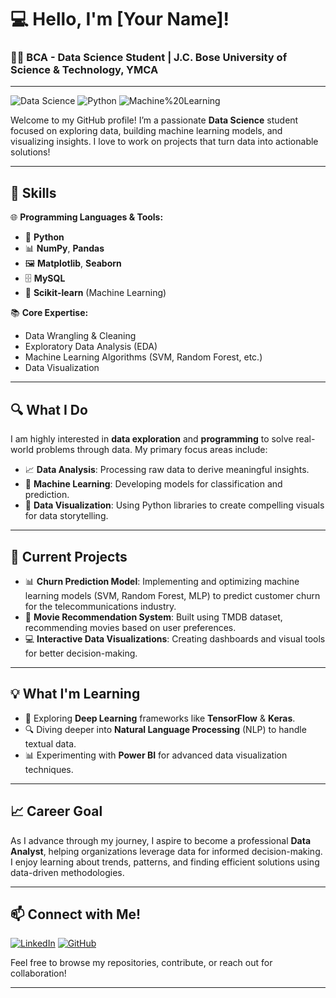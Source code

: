# 💻 **Hello, I'm [Your Name]!**  
### 👨‍🎓 BCA - Data Science Student | J.C. Bose University of Science & Technology, YMCA  
---
![Data Science](https://img.shields.io/badge/Data%20Science-Enthusiast-green) ![Python](https://img.shields.io/badge/Python-Expert-blue) ![Machine%20Learning](https://img.shields.io/badge/Machine%20Learning-Learner-yellow)

Welcome to my GitHub profile! I’m a passionate **Data Science** student focused on exploring data, building machine learning models, and visualizing insights. I love to work on projects that turn data into actionable solutions!

---

## 🧠 **Skills**  
🌐 **Programming Languages & Tools:**  
- 🐍 **Python**  
- 📊 **NumPy**, **Pandas**  
- 🖼️ **Matplotlib**, **Seaborn**  
- 🗄️ **MySQL**  
- 🧠 **Scikit-learn** (Machine Learning)

📚 **Core Expertise:**  
- Data Wrangling & Cleaning  
- Exploratory Data Analysis (EDA)  
- Machine Learning Algorithms (SVM, Random Forest, etc.)  
- Data Visualization  

---

## 🔍 **What I Do**  
I am highly interested in **data exploration** and **programming** to solve real-world problems through data. My primary focus areas include:
- 📈 **Data Analysis**: Processing raw data to derive meaningful insights.
- 🤖 **Machine Learning**: Developing models for classification and prediction.
- 🎨 **Data Visualization**: Using Python libraries to create compelling visuals for data storytelling.

---

## 🚀 **Current Projects**  
- 📊 **Churn Prediction Model**: Implementing and optimizing machine learning models (SVM, Random Forest, MLP) to predict customer churn for the telecommunications industry.  
- 🎥 **Movie Recommendation System**: Built using TMDB dataset, recommending movies based on user preferences.  
- 💻 **Interactive Data Visualizations**: Creating dashboards and visual tools for better decision-making.

---

## 💡 **What I'm Learning**  
- 🌱 Exploring **Deep Learning** frameworks like **TensorFlow** & **Keras**.  
- 🔍 Diving deeper into **Natural Language Processing** (NLP) to handle textual data.  
- 📊 Experimenting with **Power BI** for advanced data visualization techniques.

---

## 📈 **Career Goal**  
As I advance through my journey, I aspire to become a professional **Data Analyst**, helping organizations leverage data for informed decision-making. I enjoy learning about trends, patterns, and finding efficient solutions using data-driven methodologies.

---

## 📫 **Connect with Me!**  
[![LinkedIn](https://img.shields.io/badge/LinkedIn-Connect-blue)]([https://www.linkedin.com/in/your-profile](https://www.linkedin.com/in/karan-sharma-4723642ab?utm_source=share&utm_campaign=share_via&utm_content=profile&utm_medium=android_app))  
[![GitHub](https://img.shields.io/badge/GitHub-Follow-lightgrey)](https://github.com/bunk4code)

Feel free to browse my repositories, contribute, or reach out for collaboration!

---
